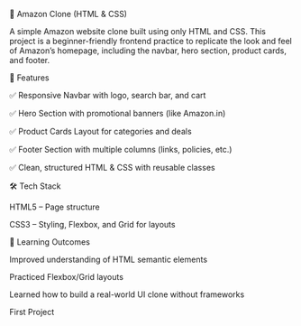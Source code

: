 🛒 Amazon Clone (HTML & CSS)

A simple Amazon website clone built using only HTML and CSS.
This project is a beginner-friendly frontend practice to replicate the look and feel of Amazon’s homepage, including the navbar, hero section, product cards, and footer.

🚀 Features

✅ Responsive Navbar with logo, search bar, and cart

✅ Hero Section with promotional banners (like Amazon.in)

✅ Product Cards Layout for categories and deals

✅ Footer Section with multiple columns (links, policies, etc.)

✅ Clean, structured HTML & CSS with reusable classes

🛠 Tech Stack

HTML5 – Page structure

CSS3 – Styling, Flexbox, and Grid for layouts

🎯 Learning Outcomes

Improved understanding of HTML semantic elements

Practiced Flexbox/Grid layouts

Learned how to build a real-world UI clone without frameworks

<p>First Project</p>
